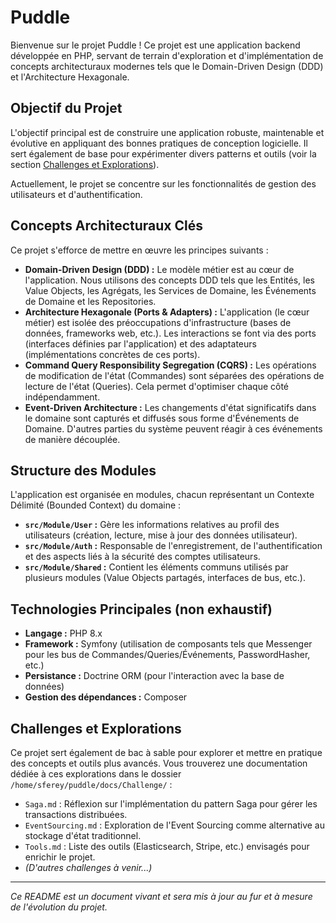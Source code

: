 # Puddle

Bienvenue sur le projet Puddle ! Ce projet est une application backend développée en PHP, servant de terrain d'exploration et d'implémentation de concepts architecturaux modernes tels que le Domain-Driven Design (DDD) et l'Architecture Hexagonale.

## Objectif du Projet

L'objectif principal est de construire une application robuste, maintenable et évolutive en appliquant des bonnes pratiques de conception logicielle. Il sert également de base pour expérimenter divers patterns et outils (voir la section [Challenges et Explorations](#challenges-et-explorations)).

Actuellement, le projet se concentre sur les fonctionnalités de gestion des utilisateurs et d'authentification.

## Concepts Architecturaux Clés

Ce projet s'efforce de mettre en œuvre les principes suivants :

*   **Domain-Driven Design (DDD) :** Le modèle métier est au cœur de l'application. Nous utilisons des concepts DDD tels que les Entités, les Value Objects, les Agrégats, les Services de Domaine, les Événements de Domaine et les Repositories.
*   **Architecture Hexagonale (Ports & Adapters) :** L'application (le cœur métier) est isolée des préoccupations d'infrastructure (bases de données, frameworks web, etc.). Les interactions se font via des ports (interfaces définies par l'application) et des adaptateurs (implémentations concrètes de ces ports).
*   **Command Query Responsibility Segregation (CQRS) :** Les opérations de modification de l'état (Commandes) sont séparées des opérations de lecture de l'état (Queries). Cela permet d'optimiser chaque côté indépendamment.
*   **Event-Driven Architecture :** Les changements d'état significatifs dans le domaine sont capturés et diffusés sous forme d'Événements de Domaine. D'autres parties du système peuvent réagir à ces événements de manière découplée.

## Structure des Modules

L'application est organisée en modules, chacun représentant un Contexte Délimité (Bounded Context) du domaine :

*   **`src/Module/User` :** Gère les informations relatives au profil des utilisateurs (création, lecture, mise à jour des données utilisateur).
*   **`src/Module/Auth` :** Responsable de l'enregistrement, de l'authentification et des aspects liés à la sécurité des comptes utilisateurs.
*   **`src/Module/Shared` :** Contient les éléments communs utilisés par plusieurs modules (Value Objects partagés, interfaces de bus, etc.).

## Technologies Principales (non exhaustif)

*   **Langage :** PHP 8.x
*   **Framework :** Symfony (utilisation de composants tels que Messenger pour les bus de Commandes/Queries/Événements, PasswordHasher, etc.)
*   **Persistance :** Doctrine ORM (pour l'interaction avec la base de données)
*   **Gestion des dépendances :** Composer


## Challenges et Explorations

Ce projet sert également de bac à sable pour explorer et mettre en pratique des concepts et outils plus avancés. Vous trouverez une documentation dédiée à ces explorations dans le dossier `/home/sferey/puddle/docs/Challenge/` :

*   `Saga.md` : Réflexion sur l'implémentation du pattern Saga pour gérer les transactions distribuées.
*   `EventSourcing.md` : Exploration de l'Event Sourcing comme alternative au stockage d'état traditionnel.
*   `Tools.md` : Liste des outils (Elasticsearch, Stripe, etc.) envisagés pour enrichir le projet.
*   *(D'autres challenges à venir...)*

---

*Ce README est un document vivant et sera mis à jour au fur et à mesure de l'évolution du projet.*
